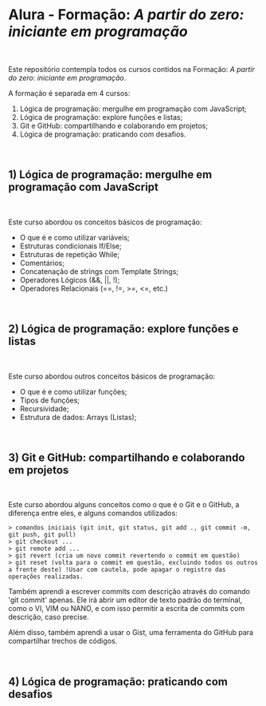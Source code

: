 # Alura - Formação: *A partir do zero: iniciante em programação*


<br>

Este repositório contempla todos os cursos contidos na Formação: *A partir do zero: iniciante em programação*.

A formação é separada em 4 cursos:

1. Lógica de programação: mergulhe em programação com JavaScript;
2. Lógica de programação: explore funções e listas;
3. Git e GitHub: compartilhando e colaborando em projetos;
4. Lógica de programação: praticando com desafios.

<br>

## 1) Lógica de programação: mergulhe em programação com JavaScript

<br>

Este curso abordou os conceitos básicos de programação:

- O que é e como utilizar variáveis;
- Estruturas condicionais If/Else;
- Estruturas de repetição While;
- Comentários;
- Concatenação de strings com Template Strings;
- Operadores Lógicos (&&, ||, !);
- Operadores Relacionais (==, !=, >=, <=, etc.)


<br>

## 2) Lógica de programação: explore funções e listas

<br>

Este curso abordou outros conceitos básicos de programação:

- O que é e como utilizar funções;
- Tipos de funções;
- Recursividade;
- Estrutura de dados: Arrays (Listas);


<br>

## 3) Git e GitHub: compartilhando e colaborando em projetos 

<br>

Este curso abordou alguns conceitos como o que é o Git e o GitHub, a diferença entre eles, e alguns comandos utilizados:

````
> comandos iniciais (git init, git status, git add ., git commit -m, git push, git pull)
> git checkout ...
> git remote add ...
> git revert (cria um novo commit revertendo o commit em questão)
> git reset (volta para o commit em questão, excluindo todos os outros a frente deste) !Usar com cautela, pode apagar o registro das operações realizadas.
````

Também aprendi a escrever commits com descrição através do comando 'git commit' apenas. Ele irá abrir um editor de texto padrão do terminal, como o VI, VIM ou NANO, e com isso permitir a escrita de commits com descrição, caso precise.

Além disso, também aprendi a usar o Gist, uma ferramenta do GitHub para compartilhar trechos de códigos.


<br>

## 4) Lógica de programação: praticando com desafios

